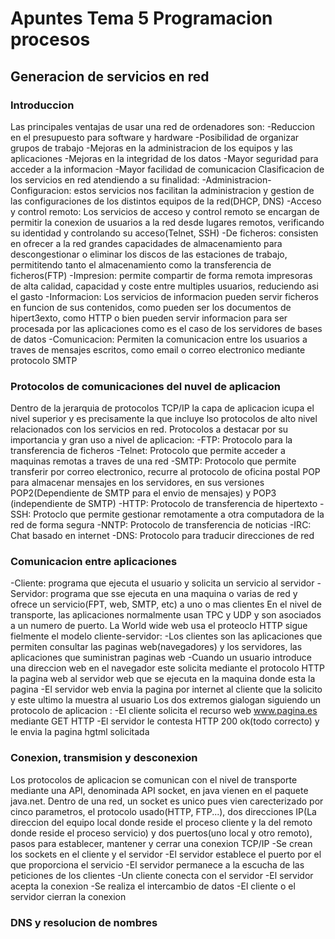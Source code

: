 # Apuntes Tema 5 Programacion procesos

## Generacion de servicios en red

### Introduccion
Las principales ventajas de usar una red de ordenadores son:
-Reduccion en el presupuesto para software y hardware
-Posibilidad de organizar grupos de trabajo
-Mejoras en la administracion de los equipos y las aplicaciones 
-Mejoras en la integridad de los datos
-Mayor seguridad para acceder a la informacion
-Mayor facilidad de comunicacion
Clasificacion de los servicios en red atendiendo a su finalidad:
-Administracion-Configuracion: estos servicios nos facilitan la administracion y gestion de las configuraciones de los distintos equipos de la red(DHCP, DNS)
-Acceso y control remoto: Los servicios de acceso y control remoto se encargan de permitir la conexion de usuarios a la red desde lugares remotos, verificando su identidad y controlando su acceso(Telnet, SSH)
-De ficheros: consisten en ofrecer a la red grandes capacidades de almacenamiento para descongestionar o eliminar los discos de las estaciones de trabajo, permititendo tanto el almacenamiento como la transferencia de ficheros(FTP)
-Impresion: permite compartir de forma remota impresoras de alta calidad, capacidad y coste entre multiples usuarios, reduciendo asi el gasto
-Informacion: Los servicios de informacion pueden servir ficheros en funcion de sus contenidos, como pueden ser los documentos de hipert3exto, como HTTP o bien pueden servir informacion para ser procesada por las aplicaciones como es el caso de los servidores de bases de datos
-Comunicacion: Permiten la comunicacion entre los usuarios a traves de mensajes escritos, como email o correo electronico mediante protocolo SMTP


### Protocolos de comunicaciones del nuvel de aplicacion
Dentro de la jerarquia de protocolos TCP/IP la capa de aplicacion icupa el nivel superior y es precisamente la que incluye lso protocolos de alto nivel relacionados con los servicios en red. Protocolos a destacar por su importancia y gran uso a nivel de aplicacion:
-FTP: Protocolo para la transferencia de ficheros
-Telnet: Protocolo que permite acceder a maquinas remotas a traves de una red
-SMTP: Protocolo que permite transferir por correo electronico, recurre al protocolo de oficina postal POP para almacenar mensajes en los servidores, en sus versiones POP2(Dependiente de SMTP para el envio de mensajes) y POP3 (independiente de SMTP)
-HTTP: Protocolo de transferencia de hipertexto
-SSH: Protoclo que permite gestionar remotamente a otra computadora de la red de forma segura
-NNTP: Protocolo de transferencia de noticias
-IRC: Chat basado en internet 
-DNS: Protocolo para traducir direcciones de red


### Comunicacion entre aplicaciones
-Cliente: programa que ejecuta el usuario y solicita un servicio al servidor
-Servidor: programa que sse ejecuta en una maquina o varias de red y ofrece un servicio(FPT, web, SMTP, etc) a uno o mas clientes
En el nivel de transporte, las aplicaciones normalmente usan TPC y UDP y son asociados a un numero de puerto. La World wide web usa el proteoclo HTTP sigue fielmente el modelo cliente-servidor:
-Los clientes son las aplicaciones que permiten consultar las paginas web(navegadores) y los servidores, las aplicaciones que suministran paginas web
-Cuando un usuario introduce una direccion web en el navegador este solicita mediante el protocolo HTTP la pagina web al servidor web que se ejecuta en la maquina donde esta la pagina
-El servidor web envia la pagina por internet al cliente que la solicito y este ultimo la muestra al usuario
Los dos extremos gialogan siguiendo un protocolo de aplicacion :
-El cliente solicita el recurso web www.pagina.es mediante GET HTTP
-El servidor le contesta HTTP 200 ok(todo correcto) y le envia la pagina hgtml solicitada


### Conexion, transmision y desconexion
Los protocolos de aplicacion se comunican con el nivel de transporte mediante una API, denominada API socket, en java vienen en el paquete java.net. Dentro de una red, un socket es unico pues vien carecterizado por cinco parametros, el protocolo usado(HTTP, FTP...), dos direcciones IP(La direccion del equipo local donde reside el proceso cliente y  la del remoto donde reside el proceso servicio) y dos puertos(uno local y otro remoto), pasos para establecer, mantener y cerrar una conexion TCP/IP
-Se crean los sockets en el cliente y el servidor
-El servidor establece el puerto por el que proporciona el servicio
-El servidor permanece a la escucha de las peticiones de los clientes
-Un cliente conecta con el servidor 
-El servidor acepta la conexion
-Se realiza el intercambio de datos
-El cliente o el servidor cierran la conexion



### DNS y resolucion de nombres
